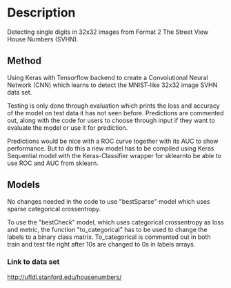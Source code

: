 # Description

Detecting single digits in 32x32 images from Format 2 The Street View House Numbers (SVHN).

## Method

Using Keras with Tensorflow backend to create a Convolutional Neural Network (CNN) which
learns to detect the MNIST-like 32x32 image SVHN data set.

Testing is only done through evaluation which prints the loss and accuracy of the model on
test data it has not seen before.
Predictions are commented out, along with the code for users to choose through input if they
want to evaluate the model or use it for prediction.

Predictions would be nice with a ROC curve together with its AUC to show performance.
But to do this a new model has to be compiled using Keras Sequential model with the
Keras-Classifier wrapper for sklearnto be able to use ROC and AUC from sklearn.

## Models

No changes needed in the code to use "bestSparse" model which uses sparse categorical crossentropy.

To use the "bestCheck" model, which uses categorical crossentropy as loss and metric, the function
"to_categorical" has to be used to change the labels to a binary class matrix. To_categorical is
commented out in both train and test file right after 10s are changed to 0s in labels arrays.

### Link to data set

http://ufldl.stanford.edu/housenumbers/

